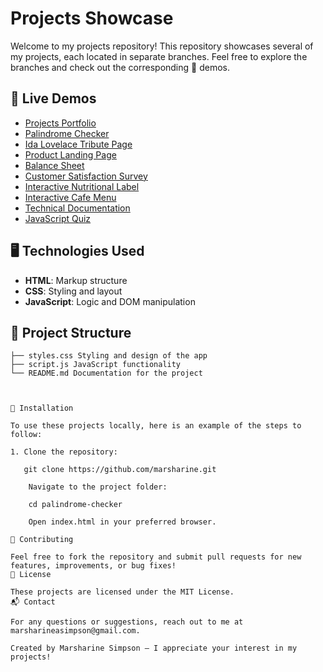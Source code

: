 # Projects Showcase

Welcome to my projects repository! This repository showcases several of my projects, each located in separate branches. Feel free to explore the branches and check out the corresponding 🚀 demos.

## 🚀 Live Demos

- [Projects Portfolio](https://pages-ntz5hxgjw-marsharine-simpsons-projects.vercel.app/)
- [Palindrome Checker](https://pages-git-palindromechecker-marsharine-simpsons-projects.vercel.app/)
- [Ida Lovelace Tribute Page](https://pages-git-lovelacetributewe-ab1fa1-marsharine-simpsons-projects.vercel.app/)
- [Product Landing Page](https://pages-git-productlanding-page-marsharine-simpsons-projects.vercel.app/)
- [Balance Sheet](https://pages-lb5dld5r9-marsharine-simpsons-projects.vercel.app/)
- [Customer Satisfaction Survey](https://pages-7lqxyy92h-marsharine-simpsons-projects.vercel.app/)
- [Interactive Nutritional Label](https://lovelace-git-nutrition-label-marsharine-simpsons-projects.vercel.app/)
- [Interactive Cafe Menu](https://pages-dtev7mv1r-marsharine-simpsons-projects.vercel.app/)   
- [Technical Documentation](https://pages-git-technical-documen-c729ab-marsharine-simpsons-projects.vercel.app/)
- [JavaScript Quiz](https://pages-pm7zy9x5i-marsharine-simpsons-projects.vercel.app/)

## 🖥️ Technologies Used

- **HTML**: Markup structure
- **CSS**: Styling and layout
- **JavaScript**: Logic and DOM manipulation

## 📂 Project Structure

```├── index.html HTML structure for the app 
├── styles.css Styling and design of the app 
├── script.js JavaScript functionality 
└── README.md Documentation for the project



🔧 Installation

To use these projects locally, here is an example of the steps to follow:

1. Clone the repository:
  
   git clone https://github.com/marsharine.git

    Navigate to the project folder:

    cd palindrome-checker

    Open index.html in your preferred browser.

🤝 Contributing

Feel free to fork the repository and submit pull requests for new features, improvements, or bug fixes!
📜 License

These projects are licensed under the MIT License.
📬 Contact

For any questions or suggestions, reach out to me at marsharineasimpson@gmail.com.

Created by Marsharine Simpson — I appreciate your interest in my projects!
